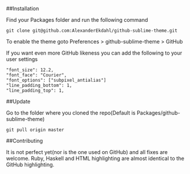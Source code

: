 ##Installation

Find your Packages folder and run the following command

    git clone git@github.com:AlexanderEkdahl/github-sublime-theme.git

To enable the theme goto Preferences > github-sublime-theme > GitHub

If you want even more GitHub likeness you can add the following to your user settings

    "font_size": 12.2,
    "font_face": "Courier",
    "font_options": ["subpixel_antialias"]
    "line_padding_bottom": 1,
    "line_padding_top": 1,

##Update

Go to the folder where you cloned the repo(Default is Packages/github-sublime-theme)

    git pull origin master

##Contributing

It is not perfect yet(nor is the one used on GitHub) and all fixes are welcome. Ruby, Haskell and HTML highlighting are almost identical to the GitHub highlighting.
